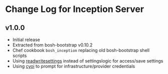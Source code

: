 # Change Log for Inception Server

## v1.0.0

* Initial release
* Extracted from bosh-bootstrap v0.10.2
* Chef cookbook `bosh_inception` replacing old bosh-bootstrap shell scripts
* Using [readwritesettings](https://github.com/drnic/readwritesettings) instead of settingslogic for access/save settings
* Using [cyoi](https://github.com/drnic/cyoi) to prompt for infrastructure/provider credentials